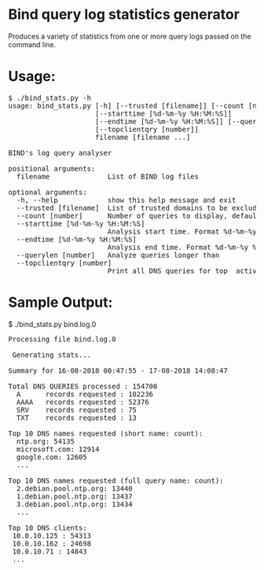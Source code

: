 # Bind query log statistics generator

Produces a variety of statistics from one or more query logs passed on the command line.

# Usage:
<pre>
$ ./bind_stats.py -h
usage: bind_stats.py [-h] [--trusted [filename]] [--count [number]]
                     [--starttime [%d-%m-%y %H:%M:%S]]
                     [--endtime [%d-%m-%y %H:%M:%S]] [--querylen [number]]
                     [--topclientqry [number]]
                     filename [filename ...]

BIND's log query analyser

positional arguments:
  filename              List of BIND log files

optional arguments:
  -h, --help            show this help message and exit
  --trusted [filename]  List of trusted domains to be excluded from stats
  --count [number]      Number of queries to display, default 10
  --starttime [%d-%m-%y %H:%M:%S]
                        Analysis start time. Format %d-%m-%y %H:%M:%S
  --endtime [%d-%m-%y %H:%M:%S]
                        Analysis end time. Format %d-%m-%y %H:%M:%S
  --querylen [number]   Analyze queries longer than <number>
  --topclientqry [number]
                        Print all DNS queries for top <number> active IP's
</pre>

# Sample Output:

$ ./bind_stats.py bind.log.0
<pre>
Processing file bind.log.0

 Generating stats... 

Summary for 16-08-2018 00:47:55 - 17-08-2018 14:08:47

Total DNS QUERIES processed : 154700                   
  A      records requested : 102236
  AAAA   records requested : 52376
  SRV    records requested : 75
  TXT    records requested : 13

Top 10 DNS names requested (short name: count):
  ntp.org: 54135
  microsoft.com: 12914
  google.com: 12605
  ...

Top 10 DNS names requested (full query name: count):
  2.debian.pool.ntp.org: 13440
  1.debian.pool.ntp.org: 13437
  3.debian.pool.ntp.org: 13434
  ...
  
Top 10 DNS clients:
 10.0.10.125 : 54313
 10.0.10.162 : 24698
 10.0.10.71 : 14843
 ...
</pre>
